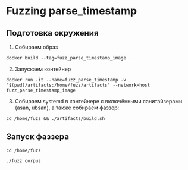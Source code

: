# Fuzzing parse_timestamp

## Подготовка окружения
1. Собираем образ
```
docker build --tag=fuzz_parse_timestamp_image .
```
2. Запускаем контейнер
```
docker run -it --name=fuzz_parse_timestamp -v "$(pwd)/artifacts:/home/fuzz/artifacts" --network=host fuzz_parse_timestamp_image
```
3. Собираем systemd в контейнере с включёнными санитайзерами (asan, ubsan), а также собираем фаззер:
```
cd /home/fuzz && ./artifacts/build.sh
```

## Запуск фаззера
```
cd /home/fuzz
```
```
./fuzz corpus
```
